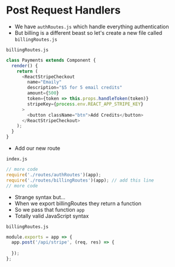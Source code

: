 # Post Request Handlers
* We have `authRoutes.js` which handle everything authentication
* But billing is a different beast so let's create a new file called `billingRoutes.js`

`billingRoutes.js`

```js
class Payments extends Component {
  render() {
    return (
      <ReactStripeCheckout
        name="Emaily"
        description="$5 for 5 email credits"
        amount={500}
        token={token => this.props.handleToken(token)}
        stripeKey={process.env.REACT_APP_STRIPE_KEY}
      >
        <button className="btn">Add Credits</button>
      </ReactStripeCheckout>
    );
  }
}
```

* Add our new route

`index.js`

```js
// more code
require('./routes/authRoutes')(app);
require('./routes/billingRoutes')(app); // add this line
// more code
```

* Strange syntax but...
* When we export billingRoutes they return a function
* So we pass that function `app`
* Totally valid JavaScript syntax

`billingRoutes.js`

```js
module.exports = app => {
  app.post('/api/stripe', (req, res) => {
     
  });
};

```
